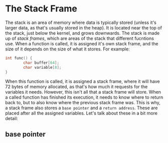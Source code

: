 # The Stack Frame

The stack is an area of memory where data is typically stored (unless it's larger data, as that's usually stored in the heap). It is located near the top of the stack, just below the kernel, and grows downwards. The stack is made up of *stack frames*, which are areas of the stack that different fucntions use. When a function is called, it is assigned it's own stack frame, and the size of it depends on the size of what it stores. For example:

```c
int func() {
        char buffer[64];
        char variable[8];
}
```

When this function is called, it is assigned a stack frame, where it will have 72 bytes of memory allocated, as that's how much it requests for the variables it needs. However, this isn't all that a stack frame will store. When a called function has finished its execution, it needs to know where to return back to, but to also know where the previous stack frame was. This is why, a stack frame also stores a `base pointer` and a `return address`. These are placed after all the assigned variables. Let's talk about these in a bit more detail:

## base pointer


